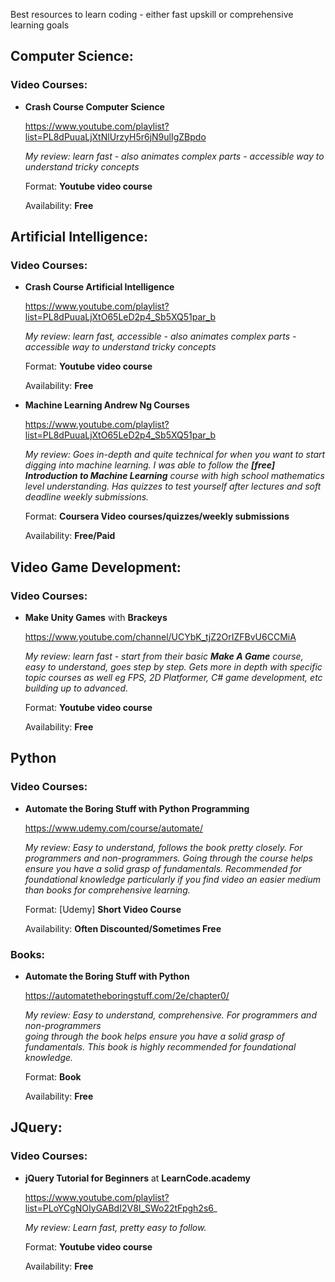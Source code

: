 Best resources to learn coding - either fast upskill or comprehensive learning goals

## Computer Science:
### Video Courses:
* **Crash Course Computer Science**

    https://www.youtube.com/playlist?list=PL8dPuuaLjXtNlUrzyH5r6jN9ulIgZBpdo
    
    _My review: learn fast - also animates complex parts - accessible way to understand tricky concepts_
    
    Format: **Youtube video course**

    Availability: **Free**
    
## Artificial Intelligence:
### Video Courses:
* **Crash Course Artificial Intelligence**

    https://www.youtube.com/playlist?list=PL8dPuuaLjXtO65LeD2p4_Sb5XQ51par_b
    
    _My review: learn fast, accessible - also animates complex parts - accessible way to understand tricky concepts_
    
    Format: **Youtube video course**

    Availability: **Free**
    
* **Machine Learning Andrew Ng Courses**

    https://www.youtube.com/playlist?list=PL8dPuuaLjXtO65LeD2p4_Sb5XQ51par_b
    
    _My review: Goes in-depth and quite technical for when you want to start digging into machine learning. I was able to follow the **[free] Introduction to Machine Learning** course with high school mathematics level understanding. Has quizzes to test yourself after lectures and soft deadline weekly submissions._
    
    Format: **Coursera Video courses/quizzes/weekly submissions**

    Availability: **Free/Paid**

## Video Game Development:
### Video Courses:
* **Make Unity Games** with **Brackeys**

    https://www.youtube.com/channel/UCYbK_tjZ2OrIZFBvU6CCMiA
    
    _My review: learn fast - start from their basic **Make A Game** course, easy to understand, goes step by step.
    Gets more in depth with specific topic courses as well eg FPS, 2D Platformer, C# game development, etc building up to advanced._
    
    Format: **Youtube video course**

    Availability: **Free**
    
## Python

### Video Courses:
 * **Automate the Boring Stuff with Python Programming**
    
    https://www.udemy.com/course/automate/
    
    _My review: Easy to understand, follows the book pretty closely. For programmers and non-programmers. 
    Going through the course helps ensure you have a solid grasp of fundamentals. Recommended for foundational knowledge particularly if you find video an easier medium than books for comprehensive learning._
    
    Format: [Udemy] **Short Video Course** 
    
    Availability: **Often Discounted/Sometimes Free**
    
 ### Books:
 * **Automate the Boring Stuff with Python**
    
    https://automatetheboringstuff.com/2e/chapter0/
    
    _My review: Easy to understand, comprehensive. For programmers and non-programmers  
    going through the book helps ensure you have a solid grasp of fundamentals. This book is highly recommended for foundational knowledge._
    
    Format: **Book** 
    
    Availability: **Free**
  
## JQuery:

### Video Courses:

* **jQuery Tutorial for Beginners** at **LearnCode.academy**
    
    https://www.youtube.com/playlist?list=PLoYCgNOIyGABdI2V8I_SWo22tFpgh2s6_
    
    _My review: Learn fast, pretty easy to follow._

    Format: **Youtube video course**

    Availability: **Free**
